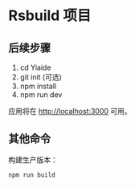 # Rsbuild 项目

## 后续步骤

1. cd Yiaide
2. git init (可选)
3. npm install
4. npm run dev

应用将在 [http://localhost:3000](http://localhost:3000) 可用。

## 其他命令

构建生产版本：

```bash
npm run build
```



